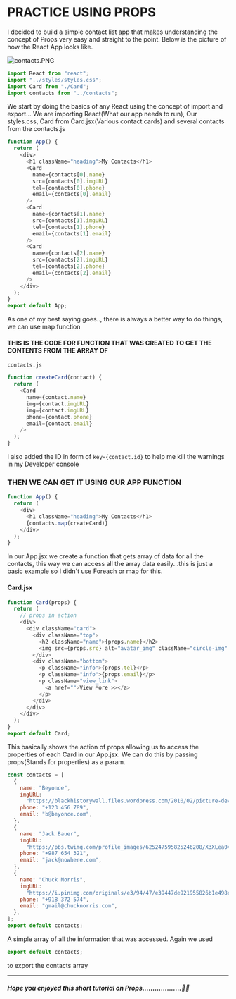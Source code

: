 # PRACTICE USING PROPS

I decided to build a simple contact list app that makes understanding the concept of Props very easy and straight to the point. Below is the picture of how the React App looks like.

![contacts.PNG](C:\Users\doksu\Pictures\MEmu%20Photo\contacts.PNG)

```javascript
import React from "react";
import "../styles/styles.css";
import Card from "./Card";
import contacts from "../contacts";
```

We start by doing the basics of any React using the concept of import and export... We are importing React(What our app needs to run), Our styles.css, Card from Card.jsx(Various contact cards) and several contacts from the contacts.js

```javascript
function App() {
  return (
    <div>
      <h1 className="heading">My Contacts</h1>
      <Card
        name={contacts[0].name}
        src={contacts[0].imgURL}
        tel={contacts[0].phone}
        email={contacts[0].email}
      />
      <Card
        name={contacts[1].name}
        src={contacts[1].imgURL}
        tel={contacts[1].phone}
        email={contacts[1].email}
      />
      <Card
        name={contacts[2].name}
        src={contacts[2].imgURL}
        tel={contacts[2].phone}
        email={contacts[2].email}
      />
    </div>
  );
}
export default App;
```

As one of my best saying goes.., there is always a better way to do things, we can use map function

#### THIS IS THE CODE FOR FUNCTION THAT WAS CREATED TO GET THE CONTENTS FROM THE ARRAY OF

<code>contacts.js</code>

```javascript
function createCard(contact) {
  return (
    <Card
      name={contact.name}
      img={contact.imgURL}
      img={contact.imgURL}
      phone={contact.phone}
      email={contact.email}
    />
  );
}
```

I also added the ID in form of
<code>key={contact.id}</code>
to help me kill the warnings in my Developer console

### THEN WE CAN GET IT USING OUR APP FUNCTION

```javascript
function App() {
  return (
    <div>
      <h1 className="heading">My Contacts</h1>
      {contacts.map(createCard)}
    </div>
  );
}
```

In our App.jsx we create a function that gets array of data for all the contacts, this way we can access all the array data easily...this is just a basic example so I didn't use Foreach or map for this.

#### Card.jsx

```javascript
function Card(props) {
  return (
    // props in action
    <div>
      <div className="card">
        <div className="top">
          <h2 className="name">{props.name}</h2>
          <img src={props.src} alt="avatar_img" className="circle-img" />
        </div>
        <div className="bottom">
          <p className="info">{props.tel}</p>
          <p className="info">{props.email}</p>
          <p className="view_link">
            <a href="">View More >></a>
          </p>
        </div>
      </div>
    </div>
  );
}
export default Card;
```

This basically shows the action of props allowing us to access the properties of each Card in our App.jsx. We can do this by passing props(Stands for properties) as a param.

```javascript
const contacts = [
  {
    name: "Beyonce",
    imgURL:
      "https://blackhistorywall.files.wordpress.com/2010/02/picture-device-independent-bitmap-119.jpg",
    phone: "+123 456 789",
    email: "b@beyonce.com",
  },
  {
    name: "Jack Bauer",
    imgURL:
      "https://pbs.twimg.com/profile_images/625247595825246208/X3XLea04_400x400.jpg",
    phone: "+987 654 321",
    email: "jack@nowhere.com",
  },
  {
    name: "Chuck Norris",
    imgURL:
      "https://i.pinimg.com/originals/e3/94/47/e39447de921955826b1e498ccf9a39af.png",
    phone: "+918 372 574",
    email: "gmail@chucknorris.com",
  },
];
export default contacts;
```

A simple array of all the information that was accessed. Again we used

```javascript
export default contacts;
```

to export the contacts array

---

##### Hope you enjoyed this short tutorial on Props...................🚀🚀
